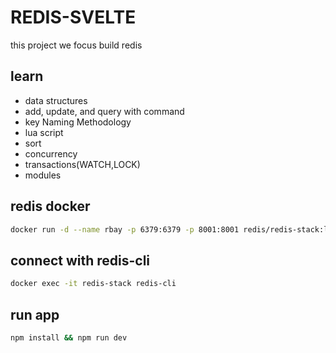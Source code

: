 # REDIS-SVELTE

this project we focus build redis

## learn

- data structures
- add, update, and query with command
- key Naming Methodology
- lua script
- sort
- concurrency
- transactions(WATCH,LOCK)
- modules

## redis docker

```bash
docker run -d --name rbay -p 6379:6379 -p 8001:8001 redis/redis-stack:latest
```

## connect with redis-cli

```bash
docker exec -it redis-stack redis-cli
```

## run app

```bash
npm install && npm run dev
```
